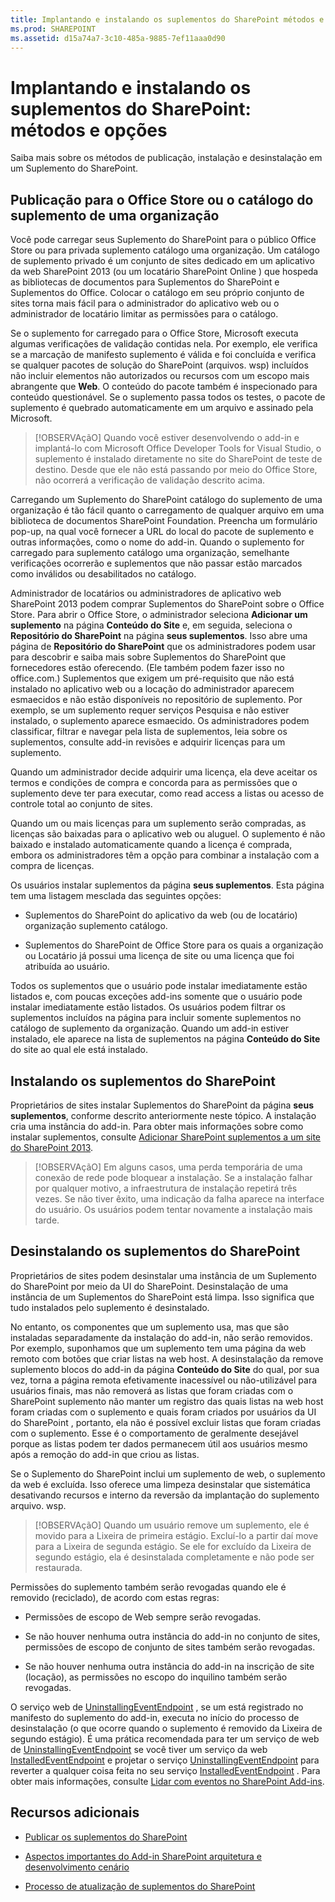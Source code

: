 ```yaml
---
title: Implantando e instalando os suplementos do SharePoint métodos e opções
ms.prod: SHAREPOINT
ms.assetid: d15a74a7-3c10-485a-9885-7ef11aaa0d90
---
```



# Implantando e instalando os suplementos do SharePoint: métodos e opções
Saiba mais sobre os métodos de publicação, instalação e desinstalação em um Suplemento do SharePoint.
## Publicação para o Office Store ou o catálogo do suplemento de uma organização
<a name="MarketOrCatalog"> </a>

Você pode carregar seus Suplemento do SharePoint para o público Office Store ou para privada suplemento catálogo uma organização. Um catálogo de suplemento privado é um conjunto de sites dedicado em um aplicativo da web SharePoint 2013 (ou um locatário SharePoint Online ) que hospeda as bibliotecas de documentos para Suplementos do SharePoint e Suplementos do Office. Colocar o catálogo em seu próprio conjunto de sites torna mais fácil para o administrador do aplicativo web ou o administrador de locatário limitar as permissões para o catálogo.
  
    
    
Se o suplemento for carregado para o Office Store, Microsoft executa algumas verificações de validação contidas nela. Por exemplo, ele verifica se a marcação de manifesto suplemento é válida e foi concluída e verifica se qualquer pacotes de solução do SharePoint (arquivos. wsp) incluídos não incluir elementos não autorizados ou recursos com um escopo mais abrangente que **Web**. O conteúdo do pacote também é inspecionado para conteúdo questionável. Se o suplemento passa todos os testes, o pacote de suplemento é quebrado automaticamente em um arquivo e assinado pela Microsoft.
  
    
    

> [!OBSERVAçãO]
> Quando você estiver desenvolvendo o add-in e implantá-lo com Microsoft Office Developer Tools for Visual Studio, o suplemento é instalado diretamente no site do SharePoint de teste de destino. Desde que ele não está passando por meio do Office Store, não ocorrerá a verificação de validação descrito acima.
  
    
    

Carregando um Suplemento do SharePoint catálogo do suplemento de uma organização é tão fácil quanto o carregamento de qualquer arquivo em uma biblioteca de documentos SharePoint Foundation. Preencha um formulário pop-up, na qual você fornecer a URL do local do pacote de suplemento e outras informações, como o nome do add-in. Quando o suplemento for carregado para suplemento catálogo uma organização, semelhante verificações ocorrerão e suplementos que não passar estão marcados como inválidos ou desabilitados no catálogo.
  
    
    
Administrador de locatários ou administradores de aplicativo web SharePoint 2013 podem comprar Suplementos do SharePoint sobre o Office Store. Para abrir o Office Store, o administrador seleciona **Adicionar um suplemento** na página **Conteúdo do Site** e, em seguida, seleciona o **Repositório do SharePoint** na página **seus suplementos**. Isso abre uma página de **Repositório do SharePoint** que os administradores podem usar para descobrir e saiba mais sobre Suplementos do SharePoint que fornecedores estão oferecendo. (Ele também podem fazer isso no office.com.) Suplementos que exigem um pré-requisito que não está instalado no aplicativo web ou a locação do administrador aparecem esmaecidos e não estão disponíveis no repositório de suplemento. Por exemplo, se um suplemento requer serviços Pesquisa e não estiver instalado, o suplemento aparece esmaecido. Os administradores podem classificar, filtrar e navegar pela lista de suplementos, leia sobre os suplementos, consulte add-in revisões e adquirir licenças para um suplemento.
  
    
    
Quando um administrador decide adquirir uma licença, ela deve aceitar os termos e condições de compra e concorda para as permissões que o suplemento deve ter para executar, como read access a listas ou acesso de controle total ao conjunto de sites.
  
    
    
Quando um ou mais licenças para um suplemento serão compradas, as licenças são baixadas para o aplicativo web ou aluguel. O suplemento é não baixado e instalado automaticamente quando a licença é comprada, embora os administradores têm a opção para combinar a instalação com a compra de licenças.
  
    
    
Os usuários instalar suplementos da página **seus suplementos**. Esta página tem uma listagem mesclada das seguintes opções:
  
    
    

- Suplementos do SharePoint do aplicativo da web (ou de locatário) organização suplemento catálogo.
    
  
- Suplementos do SharePoint de Office Store para os quais a organização ou Locatário já possui uma licença de site ou uma licença que foi atribuída ao usuário.
    
  
Todos os suplementos que o usuário pode instalar imediatamente estão listados e, com poucas exceções add-ins somente que o usuário pode instalar imediatamente estão listados. Os usuários podem filtrar os suplementos incluídos na página para incluir somente suplementos no catálogo de suplemento da organização. Quando um add-in estiver instalado, ele aparece na lista de suplementos na página **Conteúdo do Site** do site ao qual ele está instalado.
  
    
    

## Instalando os suplementos do SharePoint
<a name="Installing"> </a>

Proprietários de sites instalar Suplementos do SharePoint da página **seus suplementos**, conforme descrito anteriormente neste tópico. A instalação cria uma instância do add-in. Para obter mais informações sobre como instalar suplementos, consulte  [Adicionar SharePoint suplementos a um site do SharePoint 2013](https://technet.microsoft.com/en-us/library/fp161231.aspx).
  
    
    

> [!OBSERVAçãO]
> Em alguns casos, uma perda temporária de uma conexão de rede pode bloquear a instalação. Se a instalação falhar por qualquer motivo, a infraestrutura de instalação repetirá três vezes. Se não tiver êxito, uma indicação da falha aparece na interface do usuário. Os usuários podem tentar novamente a instalação mais tarde.
  
    
    


## Desinstalando os suplementos do SharePoint
<a name="Uninstalling"> </a>

Proprietários de sites podem desinstalar uma instância de um Suplemento do SharePoint por meio da UI do SharePoint. Desinstalação de uma instância de um Suplementos do SharePoint está limpa. Isso significa que tudo instalados pelo suplemento é desinstalado.
  
    
    
No entanto, os componentes que um suplemento usa, mas que são instaladas separadamente da instalação do add-in, não serão removidos. Por exemplo, suponhamos que um suplemento tem uma página da web remoto com botões que criar listas na web host. A desinstalação da remove suplemento blocos do add-in da página **Conteúdo do Site** do qual, por sua vez, torna a página remota efetivamente inacessível ou não-utilizável para usuários finais, mas não removerá as listas que foram criadas com o SharePoint suplemento não manter um registro das quais listas na web host foram criadas com o suplemento e quais foram criados por usuários da UI do SharePoint , portanto, ela não é possível excluir listas que foram criadas com o suplemento. Esse é o comportamento de geralmente desejável porque as listas podem ter dados permanecem útil aos usuários mesmo após a remoção do add-in que criou as listas.
  
    
    
Se o Suplemento do SharePoint inclui um suplemento de web, o suplemento da web é excluída. Isso oferece uma limpeza desinstalar que sistemática desativando recursos e interno da reversão da implantação do suplemento arquivo. wsp.
  
    
    

> [!OBSERVAçãO]
> Quando um usuário remove um suplemento, ele é movido para a Lixeira de primeira estágio. Excluí-lo a partir daí move para a Lixeira de segunda estágio. Se ele for excluído da Lixeira de segundo estágio, ela é desinstalada completamente e não pode ser restaurada.
  
    
    

Permissões do suplemento também serão revogadas quando ele é removido (reciclado), de acordo com estas regras:
  
    
    

- Permissões de escopo de Web sempre serão revogadas.
    
  
- Se não houver nenhuma outra instância do add-in no conjunto de sites, permissões de escopo de conjunto de sites também serão revogadas.
    
  
- Se não houver nenhuma outra instância do add-in na inscrição de site (locação), as permissões no escopo do inquilino também serão revogadas.
    
  
O serviço web de  [UninstallingEventEndpoint](http://msdn.microsoft.com/library/4194e44b-f2af-1db4-aad5-9b7b511b4348%28Office.15%29.aspx) , se um está registrado no manifesto do suplemento do add-in, executa no início do processo de desinstalação (o que ocorre quando o suplemento é removido da Lixeira de segundo estágio). É uma prática recomendada para ter um serviço de web de [UninstallingEventEndpoint](http://msdn.microsoft.com/library/4194e44b-f2af-1db4-aad5-9b7b511b4348%28Office.15%29.aspx) se você tiver um serviço da web [InstalledEventEndpoint](http://msdn.microsoft.com/library/af9f83d8-8325-3ede-d7b0-bb82c0445eb9%28Office.15%29.aspx) e projetar o serviço [UninstallingEventEndpoint](http://msdn.microsoft.com/library/4194e44b-f2af-1db4-aad5-9b7b511b4348%28Office.15%29.aspx) para reverter a qualquer coisa feita no seu serviço [InstalledEventEndpoint](http://msdn.microsoft.com/library/af9f83d8-8325-3ede-d7b0-bb82c0445eb9%28Office.15%29.aspx) . Para obter mais informações, consulte [Lidar com eventos no SharePoint Add-ins](handle-events-in-sharepoint-add-ins.md).
  
    
    

## Recursos adicionais
<a name="SP15deployinstallapps_addlresources"> </a>


-  [Publicar os suplementos do SharePoint](publish-sharepoint-add-ins.md)
    
  
-  [Aspectos importantes do Add-in SharePoint arquitetura e desenvolvimento cenário](important-aspects-of-the-sharepoint-add-in-architecture-and-development-landscap.md)
    
  
-  [Processo de atualização de suplementos do SharePoint](sharepoint-add-ins-update-process.md)
    
  

